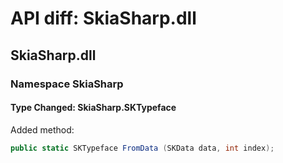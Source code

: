 # API diff: SkiaSharp.dll

## SkiaSharp.dll

### Namespace SkiaSharp

#### Type Changed: SkiaSharp.SKTypeface

Added method:

```csharp
public static SKTypeface FromData (SKData data, int index);
```




